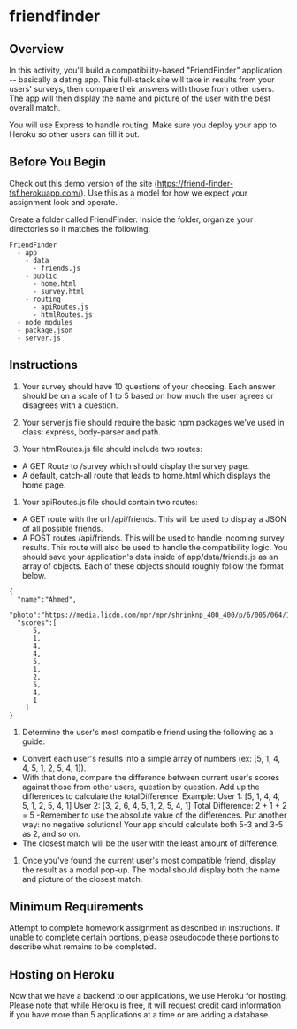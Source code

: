 # friendfinder

## Overview
In this activity, you'll build a compatibility-based "FriendFinder" application -- basically a dating app. This full-stack site will take in results from your users' surveys, then compare their answers with those from other users. The app will then display the name and picture of the user with the best overall match.

You will use Express to handle routing. Make sure you deploy your app to Heroku so other users can fill it out.

## Before You Begin
Check out this demo version of the site (https://friend-finder-fsf.herokuapp.com/). Use this as a model for how we expect your assignment look and operate.

Create a folder called FriendFinder. Inside the folder, organize your directories so it matches the following:
```
FriendFinder
  - app
    - data
      - friends.js
    - public
      - home.html
      - survey.html
    - routing
      - apiRoutes.js
      - htmlRoutes.js
  - node_modules
  - package.json
  - server.js
```
## Instructions

1. Your survey should have 10 questions of your choosing. Each answer should be on a scale of 1 to 5 based on how much the user agrees or disagrees with a question.

2. Your server.js file should require the basic npm packages we've used in class: express, body-parser and path.

3. Your htmlRoutes.js file should include two routes:

- A GET Route to /survey which should display the survey page.
- A default, catch-all route that leads to home.html which displays the home page.

1. Your apiRoutes.js file should contain two routes:
- A GET route with the url /api/friends. This will be used to display a JSON of all possible friends.
- A POST routes /api/friends. This will be used to handle incoming survey results. This route will also be used to handle the compatibility logic.
You should save your application's data inside of app/data/friends.js as an array of objects. Each of these objects should roughly follow the format below.

```
{
  "name":"Ahmed",
  "photo":"https://media.licdn.com/mpr/mpr/shrinknp_400_400/p/6/005/064/1bd/3435aa3.jpg",
  "scores":[
      5,
      1,
      4,
      4,
      5,
      1,
      2,
      5,
      4,
      1
    ]
}
```
1. Determine the user's most compatible friend using the following as a guide:
- Convert each user's results into a simple array of numbers (ex: [5, 1, 4, 4, 5, 1, 2, 5, 4, 1]).
- With that done, compare the difference between current user's scores against those from other users, question by question. Add up the differences to calculate the totalDifference.
    Example:
    User 1: [5, 1, 4, 4, 5, 1, 2, 5, 4, 1]
    User 2: [3, 2, 6, 4, 5, 1, 2, 5, 4, 1]
    Total Difference: 2 + 1 + 2 = 5
-Remember to use the absolute value of the differences. Put another way: no negative solutions! Your app should calculate both 5-3 and 3-5 as 2, and so on.
- The closest match will be the user with the least amount of difference.
1. Once you've found the current user's most compatible friend, display the result as a modal pop-up.
The modal should display both the name and picture of the closest match.

## Minimum Requirements
Attempt to complete homework assignment as described in instructions. If unable to complete certain portions, please pseudocode these portions to describe what remains to be completed.

## Hosting on Heroku
Now that we have a backend to our applications, we use Heroku for hosting. Please note that while Heroku is free, it will request credit card information if you have more than 5 applications at a time or are adding a database.
